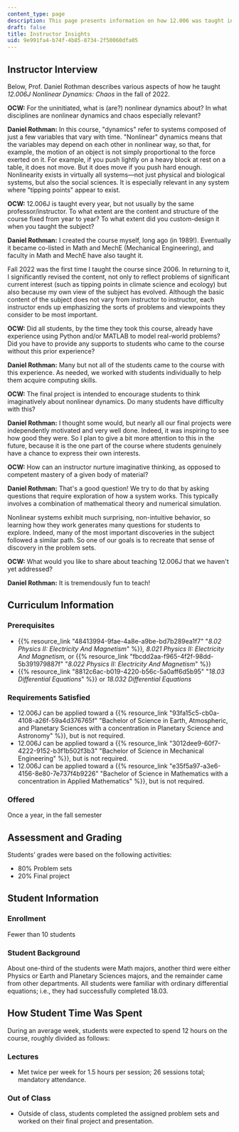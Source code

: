 ```yaml
---
content_type: page
description: This page presents information on how 12.006 was taught in Fall 2022.
draft: false
title: Instructor Insights
uid: 9e991fa4-b74f-4b85-8734-2f50060dfa05
---
```

## Instructor Interview

Below, Prof. Daniel Rothman describes various aspects of how he taught *12.006J Nonlinear Dynamics: Chaos* in the fall of 2022.

**OCW:** For the uninitiated, what is (are?) nonlinear dynamics about? In what disciplines are nonlinear dynamics and chaos especially relevant?

**Daniel Rothman:** In this course, "dynamics" refer to systems composed of just a few variables that vary with time. "Nonlinear" dynamics means that the variables may depend on each other in nonlinear way, so that, for example, the motion of an object is not simply proportional to the force exerted on it. For example, if you push lightly on a heavy block at rest on a table, it does not move. But it does move if you push hard enough. Nonlinearity exists in virtually all systems—not just physical and biological systems, but also the social sciences. It is especially relevant in any system where "tipping points" appear to exist.

**OCW:** 12.006J is taught every year, but not usually by the same professor/instructor. To what extent are the content and structure of the course fixed from year to year? To what extent did you custom-design it when you taught the subject?

**Daniel Rothman:** I created the course myself, long ago (in 1989!). Eventually it became co-listed in Math and MechE (Mechanical Engineering), and faculty in Math and MechE have also taught it.

Fall 2022 was the first time I taught the course since 2006. In returning to it, I significantly revised the content, not only to reflect problems of significant current interest (such as tipping points in climate science and ecology) but also because my own view of the subject has evolved. Although the basic content of the subject does not vary from instructor to instructor, each instructor ends up emphasizing the sorts of problems and viewpoints they consider to be most important.

**OCW:** Did all students, by the time they took this course, already have experience using Python and/or MATLAB to model real-world problems? Did you have to provide any supports to students who came to the course without this prior experience?

**Daniel Rothman:** Many but not all of the students came to the course with this experience. As needed, we worked with students individually to help them acquire computing skills.

**OCW:** The final project is intended to encourage students to think imaginatively about nonlinear dynamics. Do many students have difficulty with this?

**Daniel Rothman:** I thought some would, but nearly all our final projects were independently motivated and very well done. Indeed, it was inspiring to see how good they were. So I plan to give a bit more attention to this in the future, because it is the one part of the course where students genuinely have a chance to express their own interests.

**OCW:** How can an instructor nurture imaginative thinking, as opposed to competent mastery of a given body of material?

**Daniel Rothman:** That's a good question! We try to do that by asking questions that require exploration of how a system works. This typically involves a combination of mathematical theory and numerical simulation.

Nonlinear systems exhibit much surprising, non-intuitive behavior, so learning how they work generates many questions for students to explore. Indeed, many of the most important discoveries in the subject followed a similar path. So one of our goals is to recreate that sense of discovery in the problem sets.

**OCW:** What would you like to share about teaching 12.006J that we haven't yet addressed?

**Daniel Rothman:** It is tremendously fun to teach!

## Curriculum Information

### Prerequisites

- {{% resource_link "48413994-9fae-4a8e-a9be-bd7b289ea1f7" "*8.02 Physics II: Electricity And Magnetism*" %}}*, 8.021 Physics II: Electricity And Magnetism,* or {{% resource_link "fbcdd2aa-f965-4f2f-98dd-5b391979887f" "*8.022 Physics II: Electricity And Magnetism*" %}}
- {{% resource_link "8812c6ac-b019-4220-b56c-5a0aff6d5b95" "*18.03 Differential Equations*" %}} or *18.032 Differential Equations*

### Requirements Satisfied

- 12.006J can be applied toward a {{% resource_link "93fa15c5-cb0a-4108-a26f-59a4d376765f" "Bachelor of Science in Earth, Atmospheric, and Planetary Sciences with a concentration in Planetary Science and Astronomy" %}}, but is not required.
- 12.006J can be applied toward a {{% resource_link "3012dee9-60f7-4222-9152-b3f1b502f3b3" "Bachelor of Science in Mechanical Engineering" %}}, but is not required.
- 12.006J can be applied toward a {{% resource_link "e35f5a97-a3e6-4156-8e80-7e737f4b9226" "Bachelor of Science in Mathematics with a concentration in Applied Mathematics" %}}, but is not required.

### Offered

Once a year, in the fall semester

## Assessment and Grading

Students’ grades were based on the following activities:

- 80% Problem sets
- 20% Final project

## Student Information

### Enrollment

Fewer than 10 students

### Student Background

About one-third of the students were Math majors, another third were either Physics or Earth and Planetary Sciences majors, and the remainder came from other departments. All students were familiar with ordinary differential equations; i.e., they had successfully completed 18.03.

## How Student Time Was Spent

During an average week, students were expected to spend 12 hours on the course, roughly divided as follows:

### Lectures

- Met twice per week for 1.5 hours per session; 26 sessions total; mandatory attendance.

### Out of Class

- Outside of class, students completed the assigned problem sets and worked on their final project and presentation.